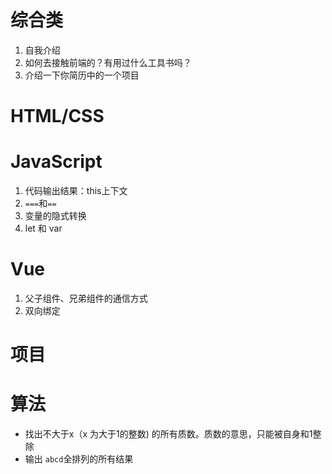 # 综合类
1. 自我介绍
2. 如何去接触前端的？有用过什么工具书吗？
3. 介绍一下你简历中的一个项目
# HTML/CSS
# JavaScript
1. 代码输出结果：this上下文
2. `===`和`==`
3. 变量的隐式转换
4. let 和 var
# Vue
1. 父子组件、兄弟组件的通信方式
2. 双向绑定
# 项目
# 算法
- 找出不大于x（x 为大于1的整数) 的所有质数。质数的意思，只能被自身和1整除
- 输出 `abcd`全排列的所有结果

